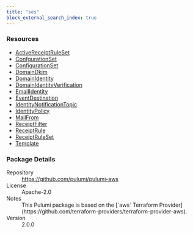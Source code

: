 ```yaml
---
title: "ses"
block_external_search_index: true
---
```


<!-- WARNING: this file was generated by Pulumi Docs Generator. -->
<!-- Do not edit by hand unless you're certain you know what you are doing! -->



<h3>Resources</h3>
<ul class="api">
    <li><a href="activereceiptruleset" title="ActiveReceiptRuleSet"><span class="symbol resource"></span>ActiveReceiptRuleSet</a></li>
    <li><a href="confgurationset" title="ConfgurationSet"><span class="symbol resource"></span>ConfgurationSet</a></li>
    <li><a href="configurationset" title="ConfigurationSet"><span class="symbol resource"></span>ConfigurationSet</a></li>
    <li><a href="domaindkim" title="DomainDkim"><span class="symbol resource"></span>DomainDkim</a></li>
    <li><a href="domainidentity" title="DomainIdentity"><span class="symbol resource"></span>DomainIdentity</a></li>
    <li><a href="domainidentityverification" title="DomainIdentityVerification"><span class="symbol resource"></span>DomainIdentityVerification</a></li>
    <li><a href="emailidentity" title="EmailIdentity"><span class="symbol resource"></span>EmailIdentity</a></li>
    <li><a href="eventdestination" title="EventDestination"><span class="symbol resource"></span>EventDestination</a></li>
    <li><a href="identitynotificationtopic" title="IdentityNotificationTopic"><span class="symbol resource"></span>IdentityNotificationTopic</a></li>
    <li><a href="identitypolicy" title="IdentityPolicy"><span class="symbol resource"></span>IdentityPolicy</a></li>
    <li><a href="mailfrom" title="MailFrom"><span class="symbol resource"></span>MailFrom</a></li>
    <li><a href="receiptfilter" title="ReceiptFilter"><span class="symbol resource"></span>ReceiptFilter</a></li>
    <li><a href="receiptrule" title="ReceiptRule"><span class="symbol resource"></span>ReceiptRule</a></li>
    <li><a href="receiptruleset" title="ReceiptRuleSet"><span class="symbol resource"></span>ReceiptRuleSet</a></li>
    <li><a href="template" title="Template"><span class="symbol resource"></span>Template</a></li>
</ul>

<h3>Package Details</h3>
<dl class="package-details">
	<dt>Repository</dt>
	<dd><a href="https://github.com/pulumi/pulumi-aws">https://github.com/pulumi/pulumi-aws</a></dd>
	<dt>License</dt>
	<dd>Apache-2.0</dd>
    <dt>Notes</dt>
	<dd>This Pulumi package is based on the [`aws` Terraform Provider](https://github.com/terraform-providers/terraform-provider-aws).</dd>
	<dt>Version</dt>
	<dd>2.0.0</dd>
</dl>

